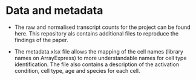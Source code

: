 # Data and metadata 

* The raw and normalised transcript counts for the project can be found here. 
This repository als contains additional files to reproduce the findings of the paper.

* The metadata.xlsx file allows the mapping of the cell names (library names on ArrayExpress) to more understandable names for cell type identification. The file also contains a description of the activation condition, cell type, age and species for each cell.
